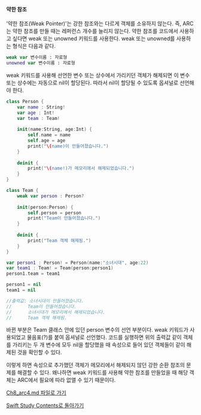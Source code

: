  #### 약한 참조
 
 '약한 참조(Weak Pointer)'는 강한 참조와는 다르게 객체를 소유하지 않는다. 즉, ARC는 약한 참조를 만들 때는 레퍼런스 개수를 늘리지 않는다.
 약한 참조를 코드에서 사용하고 싶다면 weak 또는 unowned 키워드를 사용한다. weak 또는 unowned를 사용하는 형식은 다음과 같다.
 ```swift
 weak var 변수이름 : 자료형
 unowned var 변수이름 : 자료형
 ```
 weak 키워드를 사용해 선언한 변수 또는 상수에서 가리키던 객체가 해제되면 이 변수 또는 상수에는 자동으로 nil이 할당된다. 따라서 nil이 할당될 수 있도록 옵셔널로 선언해야 한다.
 
```swift
class Person {
    var name : String!
    var age : Int!
    var team : Team!
    
    init(name:String, age:Int) {
        self.name = name
        self.age = age
        print("\(name)이 만들어졌습니다.")
    }
    
    deinit {
        print("\(name!)가 메모리에서 해제되었습니다.")
    }
}

class Team {
    weak var person : Person?
    
    init(person:Person) {
        self.person = person
        print("Team이 만들어졌습니다.")
    }
    
    deinit {
        print("Team 객체 해제됨.")
    }
}

var person1 : Person! = Person(name:"소녀시대", age:22)
var team1 : Team! = Team(person:person1)
person1.team = team1

person1 = nil
team1 = nil

//출력값: 소녀시대이 만들어졌습니다.
//      Team이 만들어졌습니다.
//      소녀시대가 메모리에서 해제되었습니다.
//      Team 객체 해제됨.
```
 바뀐 부분은 Team 클래스 안에 있던 person 변수의 선언 부분이다. weak 키워드가 사용되었고 물음표(?)를 붙여 옵셔널로 선언했다.
 코드를 실행하면 위의 출력값 같이 객체를 가리키는 두 개 변수에 모두 nil을 할당했을 때 속성으로 들어 있던 객체들이 같이 해제된 것을 확인할 수 있다.
 
 이렇게 하면 속성으로 추가했던 객체가 메모리에서 해제되지 않던 강한 순환 참조의 문제를 해결할 수 있다.
 왜나하면 weak 키워드를 사용해 약한 참조를 만들었을 때 해당 객체는 ARC에서 필요에 따라 없앨 수 있기 때문이다.
 


[Ch8_arc4.md 파일로 가기](https://github.com/ChunsuKim/SwiftStudy/blob/master/Ch8_arc4.md)

[Swift Study Contents로 돌아가기](https://github.com/ChunsuKim/SwiftStudy)
